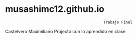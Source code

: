 # musashimc12.github.io

                                                Trabajo Final

Castelvero Maximiliano
Projecto con lo aprendido en clase
